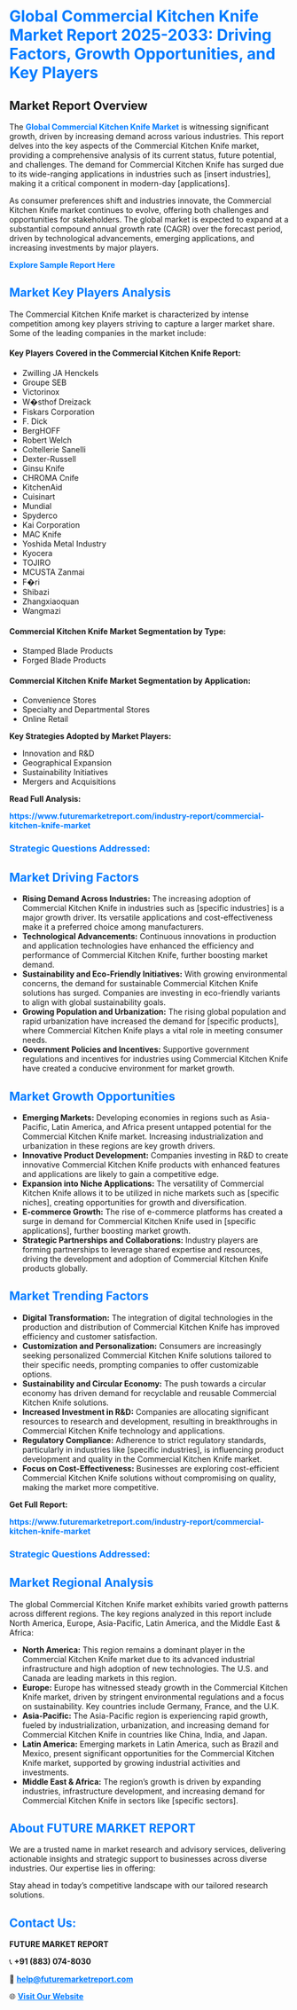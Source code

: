 <h1 style="color: #007BFF;">Global Commercial Kitchen Knife Market Report 2025-2033: Driving Factors, Growth Opportunities, and Key Players</h1>

<section id="overview">
<h2>Market Report Overview</h2>
<p>The <a href="https://www.futuremarketreport.com/industry-report/commercial-kitchen-knife-market" style="color: #007BFF; text-decoration: none;"><strong>Global Commercial Kitchen Knife Market</strong></a> is witnessing significant growth, driven by increasing demand across various industries. This report delves into the key aspects of the Commercial Kitchen Knife market, providing a comprehensive analysis of its current status, future potential, and challenges. The demand for Commercial Kitchen Knife has surged due to its wide-ranging applications in industries such as [insert industries], making it a critical component in modern-day [applications].</p>
<p>As consumer preferences shift and industries innovate, the Commercial Kitchen Knife market continues to evolve, offering both challenges and opportunities for stakeholders. The global market is expected to expand at a substantial compound annual growth rate (CAGR) over the forecast period, driven by technological advancements, emerging applications, and increasing investments by major players.</p>
</section>

<section id="overview">
<p><a href="https://www.futuremarketreport.com/request-sample/reportId=28690" style="color: #007BFF; text-decoration: none;"><strong>Explore Sample Report Here</strong></a></p>
</section>

<section id="key-players">
<h2 style="color: #007BFF;">Market Key Players Analysis</h2>
<p>The Commercial Kitchen Knife market is characterized by intense competition among key players striving to capture a larger market share. Some of the leading companies in the market include:</p>
<h4>Key Players Covered in the Commercial Kitchen Knife Report:</h4>
<ul><li>Zwilling JA Henckels</li><li>Groupe SEB</li><li>Victorinox</li><li>W�sthof Dreizack</li><li>Fiskars Corporation</li><li>F. Dick</li><li>BergHOFF</li><li>Robert Welch</li><li>Coltellerie Sanelli</li><li>Dexter-Russell</li><li>Ginsu Knife</li><li>CHROMA Cnife</li><li>KitchenAid</li><li>Cuisinart</li><li>Mundial</li><li>Spyderco</li><li>Kai Corporation</li><li>MAC Knife</li><li>Yoshida Metal Industry</li><li>Kyocera</li><li>TOJIRO</li><li>MCUSTA Zanmai</li><li>F�ri</li><li>Shibazi</li><li>Zhangxiaoquan</li><li>Wangmazi</li></ul>
<h4>Commercial Kitchen Knife Market Segmentation by Type:</h4>
<ul><li>Stamped Blade Products</li><li>Forged Blade Products</li></ul>

<h4>Commercial Kitchen Knife Market Segmentation by Application:</h4>
<ul><li>Convenience Stores</li><li>Specialty and Departmental Stores</li><li>Online Retail</li></ul>
<p><strong>Key Strategies Adopted by Market Players:</strong></p>
<ul>
<li>Innovation and R&D</li>
<li>Geographical Expansion</li>
<li>Sustainability Initiatives</li>
<li>Mergers and Acquisitions</li>
</ul>
</section>

<section>
<p><strong>Read Full Analysis: </strong></p><a href="https://www.futuremarketreport.com/industry-report/commercial-kitchen-knife-market" style="color: #007BFF; text-decoration: none;"><strong>https://www.futuremarketreport.com/industry-report/commercial-kitchen-knife-market</strong></a>
<h3 style="color: #007BFF;">Strategic Questions Addressed:</h3>
</section>

<section id="driving-factors">
<h2 style="color: #007BFF;">Market Driving Factors</h2>
<ul>
<li><strong>Rising Demand Across Industries:</strong> The increasing adoption of Commercial Kitchen Knife in industries such as [specific industries] is a major growth driver. Its versatile applications and cost-effectiveness make it a preferred choice among manufacturers.</li>
<li><strong>Technological Advancements:</strong> Continuous innovations in production and application technologies have enhanced the efficiency and performance of Commercial Kitchen Knife, further boosting market demand.</li>
<li><strong>Sustainability and Eco-Friendly Initiatives:</strong> With growing environmental concerns, the demand for sustainable Commercial Kitchen Knife solutions has surged. Companies are investing in eco-friendly variants to align with global sustainability goals.</li>
<li><strong>Growing Population and Urbanization:</strong> The rising global population and rapid urbanization have increased the demand for [specific products], where Commercial Kitchen Knife plays a vital role in meeting consumer needs.</li>
<li><strong>Government Policies and Incentives:</strong> Supportive government regulations and incentives for industries using Commercial Kitchen Knife have created a conducive environment for market growth.</li>
</ul>
</section>

<section id="growth-opportunities">
<h2 style="color: #007BFF;">Market Growth Opportunities</h2>
<ul>
<li><strong>Emerging Markets:</strong> Developing economies in regions such as Asia-Pacific, Latin America, and Africa present untapped potential for the Commercial Kitchen Knife market. Increasing industrialization and urbanization in these regions are key growth drivers.</li>
<li><strong>Innovative Product Development:</strong> Companies investing in R&D to create innovative Commercial Kitchen Knife products with enhanced features and applications are likely to gain a competitive edge.</li>
<li><strong>Expansion into Niche Applications:</strong> The versatility of Commercial Kitchen Knife allows it to be utilized in niche markets such as [specific niches], creating opportunities for growth and diversification.</li>
<li><strong>E-commerce Growth:</strong> The rise of e-commerce platforms has created a surge in demand for Commercial Kitchen Knife used in [specific applications], further boosting market growth.</li>
<li><strong>Strategic Partnerships and Collaborations:</strong> Industry players are forming partnerships to leverage shared expertise and resources, driving the development and adoption of Commercial Kitchen Knife products globally.</li>
</ul>
</section>

<section id="trending-factors">
<h2 style="color: #007BFF;">Market Trending Factors</h2>
<ul>
<li><strong>Digital Transformation:</strong> The integration of digital technologies in the production and distribution of Commercial Kitchen Knife has improved efficiency and customer satisfaction.</li>
<li><strong>Customization and Personalization:</strong> Consumers are increasingly seeking personalized Commercial Kitchen Knife solutions tailored to their specific needs, prompting companies to offer customizable options.</li>
<li><strong>Sustainability and Circular Economy:</strong> The push towards a circular economy has driven demand for recyclable and reusable Commercial Kitchen Knife solutions.</li>
<li><strong>Increased Investment in R&D:</strong> Companies are allocating significant resources to research and development, resulting in breakthroughs in Commercial Kitchen Knife technology and applications.</li>
<li><strong>Regulatory Compliance:</strong> Adherence to strict regulatory standards, particularly in industries like [specific industries], is influencing product development and quality in the Commercial Kitchen Knife market.</li>
<li><strong>Focus on Cost-Effectiveness:</strong> Businesses are exploring cost-efficient Commercial Kitchen Knife solutions without compromising on quality, making the market more competitive.</li>
</ul>
</section>

<section>
<p><strong>Get Full Report: </strong></p><a href="https://www.futuremarketreport.com/industry-report/commercial-kitchen-knife-market" style="color: #007BFF; text-decoration: none;"><strong>https://www.futuremarketreport.com/industry-report/commercial-kitchen-knife-market</strong></a>
<h3 style="color: #007BFF;">Strategic Questions Addressed:</h3>
</section>


<section id="regional-analysis">
<h2 style="color: #007BFF;">Market Regional Analysis</h2>
<p>The global Commercial Kitchen Knife market exhibits varied growth patterns across different regions. The key regions analyzed in this report include North America, Europe, Asia-Pacific, Latin America, and the Middle East & Africa:</p>
<ul>
<li><strong>North America:</strong> This region remains a dominant player in the Commercial Kitchen Knife market due to its advanced industrial infrastructure and high adoption of new technologies. The U.S. and Canada are leading markets in this region.</li>
<li><strong>Europe:</strong> Europe has witnessed steady growth in the Commercial Kitchen Knife market, driven by stringent environmental regulations and a focus on sustainability. Key countries include Germany, France, and the U.K.</li>
<li><strong>Asia-Pacific:</strong> The Asia-Pacific region is experiencing rapid growth, fueled by industrialization, urbanization, and increasing demand for Commercial Kitchen Knife in countries like China, India, and Japan.</li>
<li><strong>Latin America:</strong> Emerging markets in Latin America, such as Brazil and Mexico, present significant opportunities for the Commercial Kitchen Knife market, supported by growing industrial activities and investments.</li>
<li><strong>Middle East & Africa:</strong> The region’s growth is driven by expanding industries, infrastructure development, and increasing demand for Commercial Kitchen Knife in sectors like [specific sectors].</li>
</ul>
</section>

<footer>
<h2 style="color: #007BFF;">About FUTURE MARKET REPORT</h2>
<p>We are a trusted name in market research and advisory services, delivering actionable insights and strategic support to businesses across diverse industries. Our expertise lies in offering:</p>

<p>Stay ahead in today’s competitive landscape with our tailored research solutions.</p>

<h2 style="color: #007BFF;">Contact Us:</h2>
<p><strong>FUTURE MARKET REPORT</strong></p>
<p>📞 <strong>+91 (883) 074-8030</strong></p>
<p>📧 <strong><a href="mailto:help@futuremarketreport.com" style="color: #007BFF;">help@futuremarketreport.com</a></strong></p>
<p>🌐 <strong><a href="https://www.futuremarketreport.com/" style="color: #007BFF;">Visit Our Website</a></strong></p>
</footer>